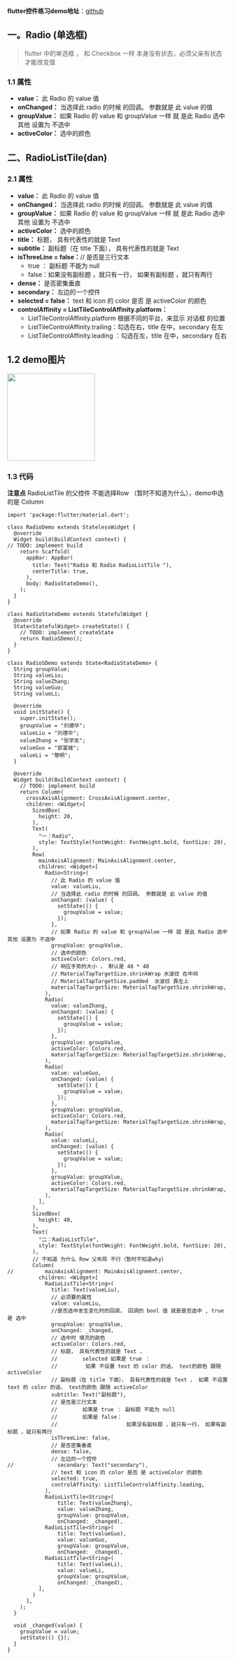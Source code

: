 **flutter控件练习demo地址**：[github](https://github.com/niezhiyang/flutter_study)
## 一。Radio (单选框)
> flutter 中的单选框 ， 和 Checkbox 一样 本身没有状态，必须父亲有状态 才能改变值
### 1.1 属性
- **value：** 此 Radio 的 value 值
- **onChanged：** 当选择此 radio 的时候 的回调。 参数就是 此 value 的值
- **groupValue：** 如果 Radio 的 value 和 groupValue 一样 就 是此 Radio 选中 其他 设置为 不选中
- **activeColor：** 选中的颜色
## 二、RadioListTile(dan)
### 2.1 属性
- **value：** 此 Radio 的 value 值
- **onChanged：** 当选择此 radio 的时候 的回调。 参数就是 此 value 的值
- **groupValue：** 如果 Radio 的 value 和 groupValue 一样 就 是此 Radio 选中 其他 设置为 不选中
- **activeColor：** 选中的颜色
- **title：** 标题， 具有代表性的就是 Text
- **subtitle：** 副标题（在 title 下面）， 具有代表性的就是 Text
- **isThreeLine = false：**// 是否是三行文本
    - true ： 副标题 不能为 null
    - false：如果没有副标题 ，就只有一行， 如果有副标题 ，就只有两行
- **dense：** 是否密集垂直
- **secondary：** 左边的一个控件
- **selected = false：** text 和 icon 的 color 是否 是 activeColor 的颜色
- **controlAffinity = ListTileControlAffinity.platform：**
    - ListTileControlAffinity.platform 根据不同的平台，来显示 对话框 的位置
    - ListTileControlAffinity.trailing：勾选在右，title 在中，secondary 在左
    - ListTileControlAffinity.leading ：勾选在左，title 在中，secondary 在右
   
## 1.2 demo图片
<img src="https://user-gold-cdn.xitu.io/2019/5/21/16ad9003b50e7859?w=320&h=640&f=gif&s=497249" width="200" hegiht="180" align=center />

### 1.3 代码
**注意点** RadioListTile 的父控件 不能选择Row （暂时不知道为什么），demo中选的是  Column
```
import 'package:flutter/material.dart';

class RadioDemo extends StatelessWidget {
  @override
  Widget build(BuildContext context) {
// TODO: implement build
    return Scaffold(
      appBar: AppBar(
        title: Text("Radio 和 Radio RadioListTile "),
        centerTitle: true,
      ),
      body: RadioStateDemo(),
    );
  }
}

class RadioStateDemo extends StatefulWidget {
  @override
  State<StatefulWidget> createState() {
    // TODO: implement createState
    return RadioSDemo();
  }
}

class RadioSDemo extends State<RadioStateDemo> {
  String groupValue;
  String valueLiu;
  String valueZhang;
  String valueGuo;
  String valueLi;

  @override
  void initState() {
    super.initState();
    groupValue = "刘德华";
    valueLiu = "刘德华";
    valueZhang = "张学友";
    valueGuo = "郭富城";
    valueLi = "黎明";
  }

  @override
  Widget build(BuildContext context) {
    // TODO: implement build
    return Column(
      crossAxisAlignment: CrossAxisAlignment.center,
      children: <Widget>[
        SizedBox(
          height: 20,
        ),
        Text(
          "一：Radio",
          style: TextStyle(fontWeight: FontWeight.bold, fontSize: 20),
        ),
        Row(
          mainAxisAlignment: MainAxisAlignment.center,
          children: <Widget>[
            Radio<String>(
              // 此 Radio 的 value 值
              value: valueLiu,
              // 当选择此 radio 的时候 的回调。 参数就是 此 value 的值
              onChanged: (value) {
                setState(() {
                  groupValue = value;
                });
              },
              // 如果 Radio 的 value 和 groupValue 一样 就 是此 Radio 选中 其他 设置为 不选中
              groupValue: groupValue,
              // 选中的颜色
              activeColor: Colors.red,
              // 响应手势的大小 ， 默认是 48 * 48
              // MaterialTapTargetSize.shrinkWrap 水波纹 在中间
              // MaterialTapTargetSize.padded  水波纹 靠左上
              materialTapTargetSize: MaterialTapTargetSize.shrinkWrap,
            ),
            Radio(
              value: valueZhang,
              onChanged: (value) {
                setState(() {
                  groupValue = value;
                });
              },
              groupValue: groupValue,
              activeColor: Colors.red,
              materialTapTargetSize: MaterialTapTargetSize.shrinkWrap,
            ),
            Radio(
              value: valueGuo,
              onChanged: (value) {
                setState(() {
                  groupValue = value;
                });
              },
              groupValue: groupValue,
              activeColor: Colors.red,
              materialTapTargetSize: MaterialTapTargetSize.shrinkWrap,
            ),
            Radio(
              value: valueLi,
              onChanged: (value) {
                setState(() {
                  groupValue = value;
                });
              },
              groupValue: groupValue,
              activeColor: Colors.red,
              materialTapTargetSize: MaterialTapTargetSize.shrinkWrap,
            ),
          ],
        ),
        SizedBox(
          height: 40,
        ),
        Text(
          "二：RadioListTile",
          style: TextStyle(fontWeight: FontWeight.bold, fontSize: 20),
        ),
        // 不知道 为什么 Row 父布局 不行（暂时不知道why）
        Column(
//          mainAxisAlignment: MainAxisAlignment.center,
          children: <Widget>[
            RadioListTile<String>(
              title: Text(valueLiu),
              // 必须要的属性
              value: valueLiu,
              //是否选中发生变化时的回调， 回调的 bool 值 就是是否选中 , true 是 选中
              groupValue: groupValue,
              onChanged: _changed,
              // 选中时 填充的颜色
              activeColor: Colors.red,
              // 标题， 具有代表性的就是 Text ，
              //        selected 如果是 true ：
              //         如果 不设置 text 的 color 的话， text的颜色 跟随 activeColor
              // 副标题（在 title 下面）， 具有代表性的就是 Text ， 如果 不设置 text 的 color 的话， text的颜色 跟随 activeColor
              subtitle: Text("副标题"),
              // 是否是三行文本
              //        如果是 true ： 副标题 不能为 null
              //        如果是 false：
              //                      如果没有副标题 ，就只有一行， 如果有副标题 ，就只有两行
              isThreeLine: false,
              // 是否密集垂直
              dense: false,
              // 左边的一个控件
//              secondary: Text("secondary"),
              // text 和 icon 的 color 是否 是 activeColor 的颜色
              selected: true,
              controlAffinity: ListTileControlAffinity.leading,
            ),
            RadioListTile<String>(
                title: Text(valueZhang),
                value: valueZhang,
                groupValue: groupValue,
                onChanged: _changed),
            RadioListTile<String>(
                title: Text(valueGuo),
                value: valueGuo,
                groupValue: groupValue,
                onChanged: _changed),
            RadioListTile<String>(
                title: Text(valueLi),
                value: valueLi,
                groupValue: groupValue,
                onChanged: _changed),
          ],
        )
      ],
    );
  }

  void _changed(value) {
    groupValue = value;
    setState(() {});
  }
}

```